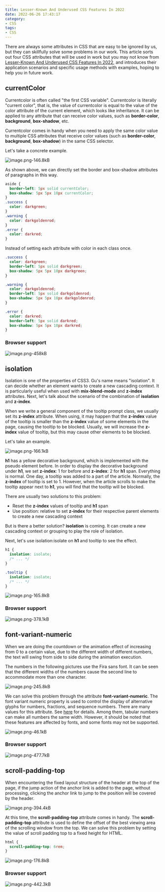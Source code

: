 ```yaml
---
title: Lesser-Known And Underused CSS Features In 2022
date: 2022-06-26 17:43:17
category:
- CSS
tags:
- CSS
---
```



There are always some attributes in CSS that are easy to be ignored by us, but they can skillfully solve some problems in our work. This article sorts out four CSS attributes that will be used in work but you may not know from [Lesser-Known And Underused CSS Features In 2022](https://www.smashingmagazine.com/2022/05/lesser-known-underused-css-features-2022/), and introduces their application scenarios and specific usage methods with examples, hoping to help you in future work.

## currentColor

Currentcolor is often called "the first CSS variable". Currentcolor is literally "current color", that is, the value of currentcolor is equal to the value of the color attribute of the current element, which looks like inheritance. It can be applied to any attribute that can receive color values, such as **border-color**, **background**, **box-shadow**, etc.

Currentcolor comes in handy when you need to apply the same color value to multiple CSS attributes that receive color values (such as **border-color**, **background**, **box-shadow**) in the same CSS selector.

Let's take a concrete example.

![image.png-146.8kB][1]

As shown above, we can directly set the border and box-shadow attributes of paragraphs in this way.

```CSS
aside {
  border-left: 5px solid currentColor;
  box-shadow: 5px 5px 10px currentColor;
}
.success {
  color: darkgreen;
}
.warning {
  color: darkgoldenrod;
}
.error {
  color: darkred;
}
```

Instead of setting each attribute with color in each class once.

```CSS
.success {
  color: darkgreen;
  border-left: 5px solid darkgreen;
  box-shadow: 5px 5px 10px darkgreen;
}

.warning {
  color: darkgoldenrod;
  border-left: 5px solid darkgoldenrod;
  box-shadow: 5px 5px 10px darkgoldenrod;
}

.error {
  color: darkred;
  border-left: 5px solid darkred;
  box-shadow: 5px 5px 10px darkred;
}
```

### Browser support
![image.png-458kB][2]

## isolation

Isolation is one of the properties of CSS3. Gu's name means "isolation". It can decide whether an element wants to create a new cascading context. It is particularly useful when used with **mix-blend-mode** and **z-index** attributes. Next, let's talk about the scenario of the combination of **isolation** and **z-index**.

When we write a general component of the tooltip prompt class, we usually set its **z-index** attribute. When using, it may happen that the **z-index** value of the tooltip is smaller than the **z-index** value of some elements in the page, causing the tooltip to be blocked. Usually, we will increase the **z-index** value of tooltip, but this may cause other elements to be blocked.

Let's take an example.

![image.png-166.1kB][3]

**h1** has a yellow decorative background, which is implemented with the pseudo element before. In order to display the decorative background under **h1**, we set **z-index**: 1 for before and **z-index**: 2 for **h1** span. Everything is normal.
One day, a tooltip was added to a part of the article. Normally, the **z-index** of tooltip is set to 1. However, when the article scrolls to make the tooltip appear next to **h1**, you will find that the tooltip will be blocked.

There are usually two solutions to this problem:

- Reset the **z-index** values of tooltip and **h1** span
- Use position: relative to set **z-index** for their respective parent elements to create a new cascading context

But is there a better solution? **isolation** is coming. It can create a new cascading context or grouping to play the role of isolation.

Next, let's use isolation:isolate on **h1** and tooltip to see the effect.

```css
h1 {
  isolation: isolate;
  /* ... */
}

.tooltip {
  isolation: isolate;
  /* ... */
}
```

![image.png-165.8kB][4]

### Browser support
![image.png-378.1kB][5]

## font-variant-numeric

When we are doing the countdown or the animation effect of increasing from 0 to a certain value, due to the different width of different numbers, the text will swing from side to side during the animation execution.

The numbers in the following pictures use the Fira sans font. It can be seen that the different widths of the numbers cause the second line to accommodate more than one character.

![image.png-245.8kB][6]


We can solve this problem through the attribute **font-variant-numeric**. The font variant numeric property is used to control the display of alternative glyphs for numbers, fractions, and sequence numbers. There are many values for this attribute. See [here](https://developer.mozilla.org/en-US/docs/Web/CSS/font-variant-numeric) for details. Among them, tabular numbers can make all numbers the same width. However, it should be noted that these features are affected by fonts, and some fonts may not be supported.

![image.png-46.1kB][7]

### Browser support
![image.png-477.7kB][8]

## scroll-padding-top

When encountering the fixed layout structure of the header at the top of the page, if the jump action of the anchor link is added to the page, without processing, clicking the anchor link to jump to the position will be covered by the header.

![image.png-394.4kB][9]

At this time, the **scroll-padding-top** attribute comes in handy. The **scroll-padding-top** attribute is used to define the offset of the best viewing area of the scrolling window from the top. We can solve this problem by setting the value of scroll padding top to a fixed height for HTML.

```css
html {
  scroll-padding-top: 6rem;
}
```

![image.png-176.8kB][10]

### Browser support
![image.png-442.3kB][11]


  [1]: http://static.zybuluo.com/RandyGong/mo9hfa5yiviaf0n9350gxupf/image.png
  [2]: http://static.zybuluo.com/RandyGong/44kqawipri3xrcv3yl1gkqcd/image.png
  [3]: http://static.zybuluo.com/RandyGong/5iz53qiiy98d8hh3pgehexhb/image.png
  [4]: http://static.zybuluo.com/RandyGong/yttk9kqrp25xort6osahgkqa/image.png
  [5]: http://static.zybuluo.com/RandyGong/5qv90n31qfmr7ndzeruexz8u/image.png
  [6]: http://static.zybuluo.com/RandyGong/na14xep3d0v0jfkz0ee2a1fl/image.png
  [7]: http://static.zybuluo.com/RandyGong/0xgtg7nj832v9rk12jm5wxbl/image.png
  [8]: http://static.zybuluo.com/RandyGong/rgpoylxhe3qml92twgygrk3k/image.png
  [9]: http://static.zybuluo.com/RandyGong/d053o0uiyfjd1ufjl9gql8cd/image.png
  [10]: http://static.zybuluo.com/RandyGong/uug18yjfzhlgracwtehbi8pb/image.png
  [11]: http://static.zybuluo.com/RandyGong/xyairh6afjofgzxqzl0z01ag/image.png